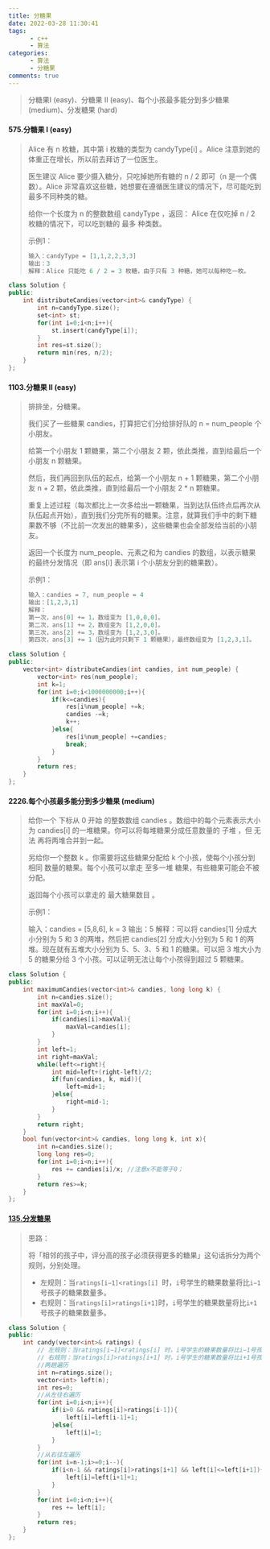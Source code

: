```yaml
---
title: 分糖果
date: 2022-03-28 11:30:41
tags: 
      - c++
      - 算法
categories: 
      - 算法
      - 分糖果
comments: true
---
```




> 分糖果I (easy)、分糖果 II (easy)、每个小孩最多能分到多少糖果 (medium)、分发糖果 (hard)

<!-- more -->

#### 575.分糖果 I (easy)

> Alice 有 n 枚糖，其中第 i 枚糖的类型为 candyType[i] 。Alice 注意到她的体重正在增长，所以前去拜访了一位医生。
>
> 医生建议 Alice 要少摄入糖分，只吃掉她所有糖的 n / 2 即可（n 是一个偶数）。Alice 非常喜欢这些糖，她想要在遵循医生建议的情况下，尽可能吃到最多不同种类的糖。
>
> 给你一个长度为 n 的整数数组 candyType ，返回： Alice 在仅吃掉 n / 2 枚糖的情况下，可以吃到糖的 最多 种类数。
>
> 示例1：
>
> ```c++
> 输入：candyType = [1,1,2,2,3,3]
> 输出：3
> 解释：Alice 只能吃 6 / 2 = 3 枚糖，由于只有 3 种糖，她可以每种吃一枚。
> ```

```c++
class Solution {
public:
    int distributeCandies(vector<int>& candyType) {
        int n=candyType.size();
        set<int> st;
        for(int i=0;i<n;i++){
            st.insert(candyType[i]);
        }
        int res=st.size();
        return min(res, n/2);
    }
};
```

#### 1103.分糖果 II (easy)

> 排排坐，分糖果。
>
> 我们买了一些糖果 candies，打算把它们分给排好队的 n = num_people 个小朋友。
>
> 给第一个小朋友 1 颗糖果，第二个小朋友 2 颗，依此类推，直到给最后一个小朋友 n 颗糖果。
>
> 然后，我们再回到队伍的起点，给第一个小朋友 n + 1 颗糖果，第二个小朋友 n + 2 颗，依此类推，直到给最后一个小朋友 2 * n 颗糖果。
>
> 重复上述过程（每次都比上一次多给出一颗糖果，当到达队伍终点后再次从队伍起点开始），直到我们分完所有的糖果。注意，就算我们手中的剩下糖果数不够（不比前一次发出的糖果多），这些糖果也会全部发给当前的小朋友。
>
> 返回一个长度为 num_people、元素之和为 candies 的数组，以表示糖果的最终分发情况（即 ans[i] 表示第 i 个小朋友分到的糖果数）。
>
> 示例1：
>
> ```c++
> 输入：candies = 7, num_people = 4
> 输出：[1,2,3,1]
> 解释：
> 第一次，ans[0] += 1，数组变为 [1,0,0,0]。
> 第二次，ans[1] += 2，数组变为 [1,2,0,0]。
> 第三次，ans[2] += 3，数组变为 [1,2,3,0]。
> 第四次，ans[3] += 1（因为此时只剩下 1 颗糖果），最终数组变为 [1,2,3,1]。
> ```

```c++
class Solution {
public:
    vector<int> distributeCandies(int candies, int num_people) {
        vector<int> res(num_people);
        int k=1;
        for(int i=0;i<1000000000;i++){
            if(k<=candies){
                res[i%num_people] +=k;
                candies -=k;
                k++;
            }else{
                res[i%num_people] +=candies;
                break;
            }
        }
        return res;
    }
};
```

#### 2226.每个小孩最多能分到多少糖果 (medium)

> 给你一个 下标从 0 开始 的整数数组 candies 。数组中的每个元素表示大小为 candies[i] 的一堆糖果。你可以将每堆糖果分成任意数量的 子堆 ，但 无法 再将两堆合并到一起。
>
> 另给你一个整数 k 。你需要将这些糖果分配给 k 个小孩，使每个小孩分到 相同 数量的糖果。每个小孩可以拿走 至多一堆 糖果，有些糖果可能会不被分配。
>
> 返回每个小孩可以拿走的 最大糖果数目 。
>
> 示例1：
>
> 输入：candies = [5,8,6], k = 3
> 输出：5
> 解释：可以将 candies[1] 分成大小分别为 5 和 3 的两堆，然后把 candies[2] 分成大小分别为 5 和 1 的两堆。现在就有五堆大小分别为 5、5、3、5 和 1 的糖果。可以把 3 堆大小为 5 的糖果分给 3 个小孩。可以证明无法让每个小孩得到超过 5 颗糖果。

```c++
class Solution {
public:
    int maximumCandies(vector<int>& candies, long long k) {
        int n=candies.size();
        int maxVal=0;
        for(int i=0;i<n;i++){
            if(candies[i]>maxVal){
                maxVal=candies[i];
            }
        }
        int left=1; 
        int right=maxVal;
        while(left<=right){
            int mid=left+(right-left)/2;
            if(fun(candies, k, mid)){
                left=mid+1;
            }else{
                right=mid-1;
            }
        } 
        return right;
    }
    bool fun(vector<int>& candies, long long k, int x){
        int n=candies.size();
        long long res=0;
        for(int i=0;i<n;i++){
            res += candies[i]/x; //注意x不能等于0；
        }
        return res>=k;
    }
};
```

#### [135.分发糖果](https://leetcode.cn/problems/candy/)

> 思路：
>
> 将「相邻的孩子中，评分高的孩子必须获得更多的糖果」这句话拆分为两个规则，分别处理。
>
> * 左规则：当`ratings[i−1]<ratings[i] `时，`i`号学生的糖果数量将比`i−1`号孩子的糖果数量多。
> * 右规则：当`ratings[i]>ratings[i+1]`时，`i`号学生的糖果数量将比`i+1`号孩子的糖果数量多。

```c++
class Solution {
public:
    int candy(vector<int>& ratings) {
        // 左规则：当ratings[i−1]<ratings[i] 时，i号学生的糖果数量将比i−1号孩子的糖果数量多。
        // 右规则：当ratings[i]>ratings[i+1] 时，i号学生的糖果数量将比i+1号孩子的糖果数量多。
        //两趟遍历
        int n=ratings.size();
        vector<int> left(n);
        int res=0;
        //从左往右遍历
        for(int i=0;i<n;i++){
            if(i>0 && ratings[i]>ratings[i-1]){
                left[i]=left[i-1]+1;
            }else{
                left[i]=1;
            }
        }
        //从右往左遍历
        for(int i=n-1;i>=0;i--){
            if(i<n-1 && ratings[i]>ratings[i+1] && left[i]<=left[i+1]){
                left[i]=left[i+1]+1;
            }
        }
        for(int i=0;i<n;i++){
            res += left[i];
        }
        return res;
    }
};
```


